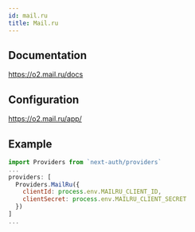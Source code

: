 ```yaml
---
id: mail.ru
title: Mail.ru
---
```


## Documentation

https://o2.mail.ru/docs

## Configuration

https://o2.mail.ru/app/

## Example

```js
import Providers from `next-auth/providers`
...
providers: [
  Providers.MailRu({
    clientId: process.env.MAILRU_CLIENT_ID,
    clientSecret: process.env.MAILRU_CLIENT_SECRET
  })
]
...
